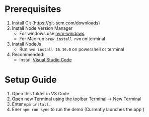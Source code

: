 # Prerequisites
1. Install Git (https://git-scm.com/downloads)
1. Install Node Version Manager
    - For windows use [nvm-windows](https://github.com/coreybutler/nvm-windows#installation--upgrades)
    - For Mac run `brew install nvm` on terminal
1. Install NodeJs
    - Run `nvm install 16.16.0` on powershell or terminal
1. Recommended:
    - Install [Visual Studio Code](https://code.visualstudio.com/)

# Setup Guide
1. Open this folder in VS Code
1. Open new Terminal using the toolbar Terminal -> New Terminal
1. Enter `npm install`.
1. Ener `npm run sync` to run the demo (Currently launches the app
)